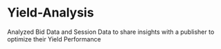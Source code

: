# Yield-Analysis
Analyzed Bid Data and Session Data to share insights with a publisher to optimize their Yield Performance
